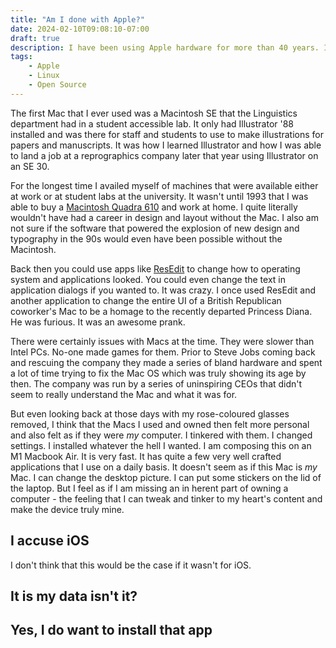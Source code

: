 ```yaml
---
title: "Am I done with Apple?"
date: 2024-02-10T09:08:10-07:00
draft: true
description: I have been using Apple hardware for more than 40 years. I think that I am not going to be doing so in the future
tags:
    - Apple
    - Linux
    - Open Source
---
```


The first Mac that I ever used was a Macintosh SE that the Linguistics department had in a student accessible lab. It only had Illustrator '88 installed and was there for staff and students to use to make illustrations for papers and manuscripts. It was how I learned Illustrator and how I was able to land a job at a reprographics company later that year using Illustrator on an SE 30.

For the longest time I availed myself of machines that were available either at work or at student labs at the university. It wasn't until 1993 that I was able to buy a [Macintosh Quadra 610](https://en.wikipedia.org/wiki/Macintosh_Quadra_610) and work at home. I quite literally wouldn't have had a career in design and layout without the Mac. I also am not sure if the software that powered the explosion of new design and typography in the 90s would even have been possible without the Macintosh. 

Back then you could use apps like [ResEdit](https://en.wikipedia.org/wiki/ResEdit) to change how to operating system and applications looked. You could even change the text in application dialogs if you wanted to. It was crazy. I once used ResEdit and another application to change the entire UI of a British Republican coworker's Mac to be a homage to the recently departed Princess Diana. He was furious. It was an awesome prank.

There were certainly issues with Macs at the time. They were slower than Intel PCs. No-one made games for them. Prior to Steve Jobs coming back and rescuing the company they made a series of bland hardware and spent a lot of time trying to fix the Mac OS which was truly showing its age by then. The company was run by a series of uninspiring CEOs that didn't seem to really understand the Mac and what it was for. 

But even looking back at those days with my rose-coloured glasses removed, I think that the Macs I used and owned then felt more personal and also felt as if they were *my* computer. I tinkered with them. I changed settings. I installed whatever the hell I wanted. I am composing this on an M1 Macbook Air. It is very fast. It has quite a few very well crafted applications that I use on a daily basis. It doesn't seem as if this Mac is _my_ Mac. I can change the desktop picture. I can put some stickers on the lid of the laptop. But I feel as if I am missing an in herent part of owning a computer - the feeling that I can tweak and tinker to my heart's content and make the device truly mine. 

## I accuse iOS

I don't think that this would be the case if it wasn't for iOS.

## It is my data isn't it?



## Yes, I do want to install that app



